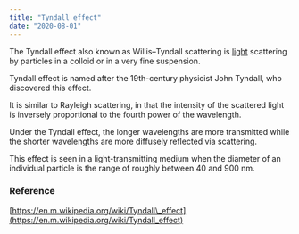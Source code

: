 ```yaml
---
title: "Tyndall effect"
date: "2020-08-01"
---
```


The Tyndall effect also known as Willis–Tyndall scattering is [light](https://chemistdictionary.com/light/) scattering by particles in a colloid or in a very fine suspension.

Tyndall effect is named after the 19th-century physicist John Tyndall, who discovered this effect.

It is similar to Rayleigh scattering, in that the intensity of the scattered light is inversely proportional to the fourth power of the wavelength.

Under the Tyndall effect, the longer wavelengths are more transmitted while the shorter wavelengths are more diffusely reflected via scattering. 

This effect is seen in a light-transmitting medium when the diameter of an individual particle is the range of roughly between 40 and 900 nm.

### Reference

[https://en.m.wikipedia.org/wiki/Tyndall\_effect](https://en.m.wikipedia.org/wiki/Tyndall_effect)
